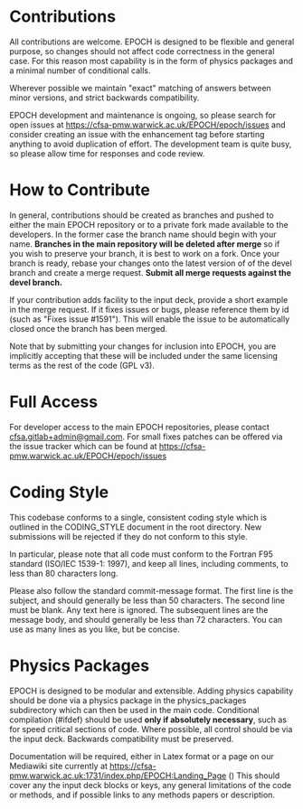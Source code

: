 
# Contributions

All contributions are welcome. EPOCH is designed to be flexible and
general purpose, so changes should not affect code correctness
in the general case. For this reason most capability is in the form of
physics packages and a minimal number of conditional calls.

Wherever possible we maintain "exact" matching
of answers between minor versions, and strict backwards compatibility.

EPOCH development and maintenance
is ongoing, so please search for open issues at
https://cfsa-pmw.warwick.ac.uk/EPOCH/epoch/issues
and consider creating an issue
with the enhancement tag before starting anything to avoid
duplication of effort. The development team is quite busy, so please allow
time for responses and code review.


# How to Contribute

In general, contributions should be created as branches and pushed to either
the main EPOCH repository or to a private fork made available to the
developers. In the former case the branch name should begin with your name.
**Branches in the main repository will be deleted after merge** so if you
wish to preserve your branch, it is best to work on a fork.
Once your branch is ready, rebase your changes onto the latest version of
of the devel branch and create a merge request.
**Submit all merge requests against the devel branch.**

If your contribution adds facility to the input deck, provide a short example
in the merge request. If it fixes issues or bugs, please reference them
by id (such as "Fixes issue #1591"). This will enable the issue to be
automatically closed once the branch has been merged.

Note that by submitting your changes for inclusion into EPOCH, you are
implicitly accepting that these will be included under the same licensing
terms as the rest of the code (GPL v3).


# Full Access

For developer access to the main EPOCH repositories, please contact
<cfsa.gitlab+admin@gmail.com>.
For small fixes patches can be offered via the issue tracker which can
be found at https://cfsa-pmw.warwick.ac.uk/EPOCH/epoch/issues


# Coding Style

This codebase conforms to a single, consistent coding style which is
outlined in the CODING_STYLE document in the root directory.
New submissions will be rejected if they
do not conform to this style.

In particular, please note that all code must conform to the Fortran F95
standard (ISO/IEC 1539-1: 1997), and keep all lines, including comments, to
less than 80 characters long.

Please also follow the standard commit-message format.
The first line is the subject, and should generally be less than 50 characters.
The second line must be blank. Any text here is ignored.
The subsequent lines are the message body, and should generally be less
than 72 characters. You can use as many lines as you like, but be concise.


# Physics Packages

EPOCH is designed to be modular and extensible. Adding physics capability
should be done via a physics package in the physics_packages subdirectory
which can then be used
in the main code. Conditional compilation (#ifdef) should be used
**only if absolutely necessary**, such as for speed critical sections of code.
Where possible, all control should be via the input deck. Backwards
compatibility must be preserved.

Documentation will be required, either in Latex format or a page on our
Mediawiki site currently at
https://cfsa-pmw.warwick.ac.uk:1731/index.php/EPOCH:Landing_Page ()
This should cover any the input deck blocks or keys, any general
limitations of the code or methods, and if possible links to any methods
papers or description.
